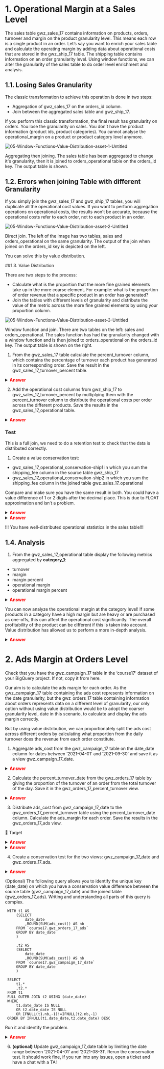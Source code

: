 # 1. Operational Margin at a Sales Level

The sales table gwz_sales_17 contains information on products, orders, turnover and margin on the product granularity level. This means each row is a single product in an order. Let’s say you want to enrich your sales table and calculate the operating margin by adding data about operational costs that are stored in the gwz_ship_17 table. The shipping table contains information on an order granularity level. Using window functions, we can alter the granularity of the sales table to do order level enrichment and analysis.

## 1.1. Losing Sales Granularity

The classic transformation to achieve this operation is done in two steps:

- Aggregation of gwz_sales_17 on the orders_id column.
- Join between the aggregated sales table and gwz_ship_17.

If you perform this classic transformation, the final result has granularity on orders. You lose the granularity on sales. You don’t have the product information (product ids, product categories). You cannot analyse the operational_margin on a product or product category level anymore.

![05-Window-Functions-Value-Distribution-asset-1-Untitled](https://github.com/user-attachments/assets/70e8e466-6df2-442f-b203-cbfdbceea9e3)



Aggregating then joining. The sales table has been aggregated to change it's granularity, then it is joined to orders_operational table on the orders_id key. The output table is shown.

## 1.2. Errors when joining Table with different Granularity

If you simply join the gwz_sales_17 and gwz_ship_17 tables, you will duplicate all the operational cost values. If you want to perform aggregation operations on operational costs, the results won’t be accurate, because the operational costs refer to each order, not to each product in an order.

![05-Window-Functions-Value-Distribution-asset-2-Untitled](https://github.com/user-attachments/assets/7c644184-f98e-40f5-9cd8-a8afc6f431f1)


Direct join. The left of the image has two tables, sales and orders_operational on the same granularity. The output of the join when joined on the orders_id key is depicted on the left.

You can solve this by value distribution.

##1.3. Value Distribution

There are two steps to the process:

- Calculate what is the proportion that the more fine grained elements take up in the more coarse element. For example: what is the proportion of order revenue that a specific product in an order has generated?
- Join the tables with different levels of granularity and distribute the value of the metric across the more fine grained elements by using your proportion column.

![05-Window-Functions-Value-Distribution-asset-3-Untitled](https://github.com/user-attachments/assets/7cb8fad3-aca0-4ef3-b9eb-ce8304351b9f)

Window function and join. There are two tables on the left: sales and orders_operational. The sales function has had the granularity changed with a window function and is then joined to orders_operational on the orders_id key. The output table is shown on the right.


1) From the gwz_sales_17 table calculate the percent_turnover column, which contains the percentage of turnover each product has generated in its corresponding order. Save the result in the gwz_sales_17_turnover_percent table.



<details>
    <summary> <font color="red"><b>Answer</b></font></summary>

```
 WITH sales_orders_turnover AS
     (SELECT
     date_date
     ### Key ###
     ,orders_id
     ,products_id
     ###########
     ,category_1
     ,turnover
     ,turnover-purchase_cost AS margin
     ,SUM(turnover) OVER (PARTITION BY orders_id) AS orders_turnover
     FROM `course17.gwz_sales_17`
     ORDER BY
     customers_id
     ,orders_id
     ,products_id)

 SELECT
     date_date
     ### Key ###
     ,orders_id
     ,products_id
     ###########
     ,category_1
     ,turnover
     ,margin
     ,ROUND(orders_turnover,2) AS orders_turnover
     ,SAFE_DIVIDE(turnover,orders_turnover) AS percent_turnover
 FROM sales_orders_turnover
 ORDER BY
     date_date
     ,orders_id
```


</details>



2) Add the operational cost columns from gwz_ship_17 to gwz_sales_17_turnover_percent by multiplying them with the percent_turnover column to distribute the operational costs per order across the different products. Save the results in the gwz_sales_17_operational table.


<details>
    <summary> <font color="red"><b>Answer</b></font></summary>

```
 SELECT
     date_date
     ### Key ###
     ,orders_id
     ,products_id
     ###########
     -- sales table --
 ,tu.category_1
     ,tu.turnover
     ,tu.margin
     -- ship table --
     ,tu.percent_turnover
     ,ROUND(sh.shipping_fee*tu.percent_turnover,2) AS shipping_fee
     ,ROUND(sh.log_cost*tu.percent_turnover,2) AS log_cost
     ,ROUND(sh.ship_cost*tu.percent_turnover,2) AS ship_cost
 FROM `course17.gwz_sales_17_turnover_percent` AS tu
 INNER JOIN `course17.gwz_ship_17`AS sh USING (orders_id)
 -- WHERE TRUE
 --   AND orders_id IN (974525,974532,975456)
 ORDER BY
     date_date
     ,orders_id
```


</details>


### Test


This is a full join, we need to do a retention test to check that the data is distributed correctly.

1) Create a value conservation test:

- gwz_sales_17_operational_conservation-ship1 in which you sum the shipping_fee column in the source table gwz_ship_17
- gwz_sales_17_operational_conservation-ship2 in which you sum the shipping_fee column in the joined table gwz_sales_17_operational

Compare and make sure you have the same result in both. You could have a value difference of 1 or 2 digits after the decimal place. This is due to FLOAT approximation and isn’t a problem.



<details>
    <summary> <font color="red"><b>Answer</b></font></summary>


![05-Window-Functions-Value-Distribution-asset-4-Untitled](https://github.com/user-attachments/assets/61cf81ab-378f-4294-a9b9-7602af24cc48)


</details>



<details>
    <summary> <font color="red"><b>Answer</b></font></summary>

```
 -- gwz_sales_17_operational_conservation-ship1
 SELECT
     ROUND(SUM(shipping_fee)) AS nb
 FROM `course17.gwz_ship_17`


 -- gwz_sales_17_operational_conservation-ship2
 SELECT
     ROUND(SUM(shipping_fee)) AS nb
 FROM `course17.gwz_sales_17_operational`
```


</details>



!!! You have well-distributed operational statistics in the sales table!!!

## 1.4. Analysis

1) From the gwz_sales_17_operational table display the following metrics aggregated by **category_1**:

- turnover
- margin
- margin percent
- operational margin
- operational margin percent


<details>
    <summary> <font color="red"><b>Answer</b></font></summary>

```
 SELECT
     ### Key ###
     op.category_1
     ###########
     ,ROUND(SUM(op.turnover)) AS turnover
     ,ROUND(SUM(op.margin)) AS margin
     ,ROUND(SUM(op.margin)/SUM(t.turnover)*100,1) AS margin_percent
     ,ROUND(SUM(op.margin+shipping_fee-op.ship_cost-op.log_cost)) AS operational_margin
     ,ROUND(SUM(op.margin+shipping_fee-op.ship_cost-op.log_cost)/SUM(op.turnover)*100,1) AS operational_margin
 FROM `course17.gwz_sales_17_operational` AS op
 GROUP BY 1
```

</details>


You can now analyze the operational margin at the category level! If some products in a category have a high margin but are heavy or are purchased as one-offs, this can affect the operational cost significantly. The overall profitability of the product can be different if this is taken into account. Value distribution has allowed us to perform a more in-depth analysis.


<details>
    <summary> <font color="red"><b>Answer</b></font></summary>

![05-Window-Functions-Value-Distribution-asset-5-Untitled](https://github.com/user-attachments/assets/6c48aa26-4cfd-4169-87f0-1347f5c064c8)



</details>


# 2. Ads Margin at Orders Level


Check that you have the gwz_campaign_17 table in the ‘course17’ dataset of your BigQuery project. If not, copy it from here.

Our aim is to calculate the ads margin for each order. As the gwz_campaign_17 table containing the ads cost represents information on the date granularity, but the gwz_orders_17 table containing information about orders represents data on a different level of granularity, our only option without using value distribution would be to adopt the coarser granularity level, date in this scenario, to calculate and display the ads margin correctly.

But by using value distribution, we can proportionately split the ads cost across different orders by calculating what proportion from the daily turnover does the revenue from each order constitute.

1) Aggregate ads_cost from the gwz_campaign_17 table on the date_date column for dates between ‘2021-04-01’ and ‘2021-09-30’ and save it as a view gwz_campaign_17_date.


<details>
    <summary> <font color="red"><b>Answer</b></font></summary>

```
 SELECT
     date_date
     ,SUM(ads_cost) AS ads_cost
 FROM `course17.gwz_campaign_17`
 WHERE
     date_date BETWEEN "2021-04-01"  and "2021-09-30"
 GROUP BY
     date_date
```


</details>



2) Calculate the percent_turnover_date from the gwz_orders_17 table by giving the proportion of the turnover of an order from the total turnover of the day. Save it in the gwz_orders_17_percent_turnover view.


<details>
    <summary> <font color="red"><b>Answer</b></font></summary>

```
 WITH orders_turnover AS
     (SELECT
     date_date
     ,customers_id
     ### Key ###
     ,orders_id
     ###########
     ,turnover
     ,margin
     ,shipping_fee
     ,operationnal_cost
     ,SUM(turnover) OVER (PARTITION BY date_date) AS turnover_date
     FROM `course17.gwz_orders_17`)

 SELECT
     date_date
     ,customers_id
     ### Key ###
     ,orders_id
     ###########
     ,turnover
     ,margin
     ,shipping_fee
     ,operationnal_cost
     ,turnover/turnover_date AS percent_turnover_date
 FROM orders_turnover
 ORDER BY
     date_date
     ,orders_id
```


</details>


3) Distribute ads_cost from gwz_campaign_17_date to the gwz_orders_17_percent_turnover table using the percent_turnover_date column. Calculate the ads_margin for each order. Save the results in the gwz_orders_17_ads view.

🎯 Target

<details>
    <summary> <font color="red"><b>Answer</b></font></summary>

![05-Window-Functions-Value-Distribution-asset-5-Untitled](https://github.com/user-attachments/assets/d0c257c3-8c6f-465b-868c-87120f0cd051)


</details>


<details>
    <summary> <font color="red"><b>Answer</b></font></summary>

```
WITH orders_join AS (
     SELECT
     tu.date_date
     ,tu.customers_id
     ### Key ###
     ,tu.orders_id
     ###########
     -- orders table --
     ,tu.turnover
     ,tu.margin
     ,tu.shipping_fee
     ,tu.operationnal_cost
     ,tu.margin+tu.shipping_fee-tu.operationnal_cost AS operationnal_margin
     ,tu.percent_turnover_date
     -- ads table --
     ,c.ads_cost*tu.percent_turnover_date AS ads_cost
     FROM `course17.gwz_orders_17_percent_turnover` AS tu
     INNER JOIN `course17.gwz_campaign_17_date` AS c USING (date_date)
 )

 SELECT
     o.date_date
     ,o.customers_id
     ### Key ###
     ,o.orders_id
     ###########
     -- orders table --
     ,o.turnover
     ,o.margin
     ,o.shipping_fee
     ,o.operationnal_cost
     ,o.operationnal_margin
     ,o.ads_cost
     ,o.operationnal_margin-o.ads_cost AS ads_margin
 FROM orders_join AS o
```


</details>


4) Create a conservation test for the two views: gwz_campaign_17_date and gwz_orders_17_ads.


<details>
    <summary> <font color="red"><b>Answer</b></font></summary>

The tests do not return equal results. This is not normal. We will solve this in the next step.


- **“gwz_orders_17_ads_conservation-cost1”** where you sum the ads_cost of the join table “gwz_orders_17_ads “ with 0 digits.

```
 SELECT
  ROUND(SUM(ads_cost)) AS nb
 FROM `course17.gwz_orders_17_ads`
```

- **“gwz_orders_17_ads_conservation-cost2”** where you sum the ads_cost from the source table “gwz_campaign_17_date” with 0 digits


```
 SELECT
  ROUND(SUM(ads_cost)) AS nb
 FROM `course17.gwz_campaign_17_date`
```


</details>

(Optional) The following query allows you to identify the unique key (date_date) on which you have a conservation value difference between the source table (gwz_campaign_17_date) and the joined table (gwz_orders_17_ads). Writing and understanding all parts of this query is complex.

```
 WITH t1 AS
     (SELECT
         date_date
         ,ROUND(SUM(ads_cost)) AS nb
     FROM `course17.gwz_orders_17_ads`
     GROUP BY date_date
     )

     ,t2 AS
     (SELECT
         date_date
         ,ROUND(SUM(ads_cost)) AS nb
     FROM `course17.gwz_campaign_17_date`
     GROUP BY date_date
     )

 SELECT
     t1.*
     ,t2.*
 FROM t1
 FULL OUTER JOIN t2 USING (date_date)
 WHERE
     t1.date_date IS NULL
     OR t2.date_date IS NULL
     OR IFNULL(t1.nb,-1)!=IFNULL(t2.nb,-1)
 ORDER BY IFNULL(t1.date_date,t2.date_date) DESC
```

Run it and identify the problem.


<details>
    <summary> <font color="red"><b>Answer</b></font></summary>

The explanation is that in gwz_orders_17_percent_turnover you only have data up to August 2021. We need to update gwz_campaign_17_date to limit the date_range between ‘2021-04-01’ and ‘2021-08-31’.


</details>


6) **(optional)** Update gwz_campaign_17_date table by limiting the date range between ‘2021-04-01’ and ‘2021-08-31’. Rerun the conservation test. It should work fine, if you run into any issues, open a ticket and have a chat with a TA!



